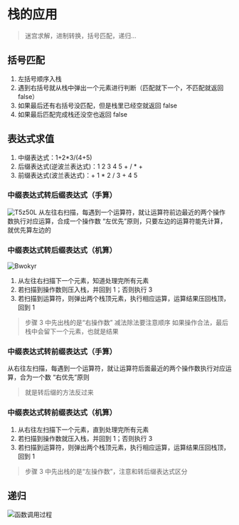 # 栈的应用
> 迷宫求解，进制转换，括号匹配，递归...
## 括号匹配
1. 左括号顺序入栈
2. 遇到右括号就从栈中弹出一个元素进行判断（匹配就下一个，不匹配就返回 false）
3. 如果最后还有右括号没匹配，但是栈里已经空就返回 false
4. 如果最后匹配完成栈还没空也返回 false
## 表达式求值
1. 中缀表达式：1+2*3/(4+5)
2. 后缀表达式(逆波兰表达式)：1 2 3 4 5 + / * +
3. 前缀表达式(波兰表达式)：+ 1 * 2 / 3 + 4 5
### 中缀表达式转后缀表达式（手算）
![T5z50L](https://cdn.jsdelivr.net/gh/tippye/PicCloud@master/uPic/2022/10/12/T5z50L.png)
从左往右扫描，每遇到一个运算符，就让运算符前边最近的两个操作数执行对应运算，合成一个操作数
“左优先”原则，只要左边的运算符能先计算，就优先算左边的
### 中缀表达式转后缀表达式（机算）
![Bwokyr](https://cdn.jsdelivr.net/gh/tippye/PicCloud@master/uPic/2022/10/12/Bwokyr.png)
1. 从左往右扫描下一个元素，知道处理完所有元素
2. 若扫描到操作数则压入栈，并回到 1；否则执行 3
3. 若扫描到运算符，则弹出两个栈顶元素，执行相应运算，运算结果压回栈顶，回到 1
> 步骤 3 中先出栈的是“右操作数”
> 减法除法要注意顺序
如果操作合法，最后栈中会留下一个元素，也就是结果
### 中缀表达式转前缀表达式（手算）
从右往左扫描，每遇到一个运算符，就让运算符后面最近的两个操作数执行对应运算，合为一个数
“右优先”原则
> 就是转后缀的方法反过来
### 中缀表达式转前缀表达式（机算）
1. 从右往左扫描下一个元素，直到处理完所有元素
2. 若扫描到操作数就压入栈，并回到 1；否则执行 3
3. 若扫描到运算符，则弹出两个栈顶元素，执行相应运算，运算结果压回栈顶，回到 1
> 步骤 3 中先出栈的是“左操作数”，注意和转后缀表达式区分
## 递归
![函数调用过程](https://cdn.jsdelivr.net/gh/tippye/PicCloud@master/uPic/2022/10/12/CoaBXk.png)
